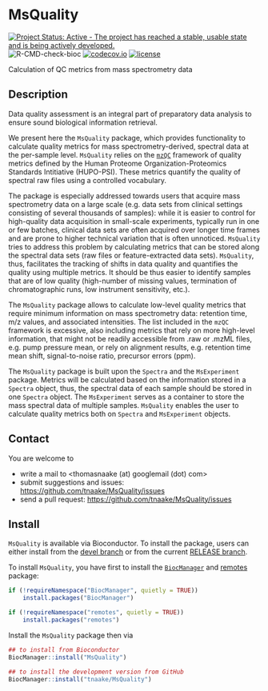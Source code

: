 # MsQuality

[![Project Status: Active - The project has reached a stable, usable state and is being actively developed.](http://www.repostatus.org/badges/latest/active.svg)](http://www.repostatus.org/#active)
![R-CMD-check-bioc](https://github.com/tnaake/MsQuality/workflows/R-CMD-check-bioc/badge.svg)
[![codecov.io](http://codecov.io/github/tnaake/MsQuality/coverage.svg?branch=master)](http://codecov.io/github/tnaake/MsQuality?branch=main)
[![license](http://img.shields.io/badge/license-GPL%20%28%3E=%203%29-brightgreen.svg?style=flat)](http://www.gnu.org/licenses/gpl-3.0.html)

Calculation of QC metrics from mass spectrometry data

## Description
Data quality assessment is an integral part of preparatory data analysis 
to ensure sound biological information retrieval. 

We present here the `MsQuality` package, which provides functionality to calculate
quality metrics for mass spectrometry-derived, spectral data at the per-sample
level. `MsQuality` relies on the [`mzQC`](https://github.com/HUPO-PSI/mzQC) 
framework of quality metrics defined by the Human Proteome 
Organization-Proteomics Standards Intitiative (HUPO-PSI). These metrics 
quantify the quality of spectral raw files using a controlled vocabulary. 

The package is especially addressed towards users that acquire 
mass spectrometry data on a large scale (e.g. data sets from clinical settings 
consisting of several thousands of samples): while it is easier to control 
for high-quality data acquisition in small-scale experiments, typically run
in one or few batches, clinical data sets are often acquired over longer 
time frames and are prone to higher technical variation that is often
unnoticed. `MsQuality` tries to address this problem by calculating metrics that
can be stored along the spectral data sets (raw files or feature-extracted 
data sets). `MsQuality`, thus, facilitates the tracking of shifts in data quality
and quantifies the quality using multiple metrics. It should be thus easier
to identify samples that are of low quality (high-number of missing values,
termination of chromatographic runs, low instrument sensitivity, etc.).

The `MsQuality` package allows to calculate low-level quality metrics that require
minimum information on mass spectrometry data: retention time, m/z values, 
and associated intensities.
The list included in the `mzQC` framework is excessive, also including 
metrics that rely on more high-level information, that might not be readily
accessible from .raw or .mzML files, e.g. pump pressure mean, or rely
on alignment results, e.g. retention time mean shift, signal-to-noise ratio,
precursor errors (ppm). 

The `MsQuality` package is built upon the `Spectra` and the `MsExperiment` package.
Metrics will be calculated based on the information stored in a 
`Spectra` object, thus, the spectral data of each sample should be stored
in one `Spectra` object. The `MsExperiment` serves as a container to 
store the mass spectral data of multiple samples. `MsQuality` enables the user
to calculate quality metrics both on `Spectra` and `MsExperiment` objects. 


## Contact 

You are welcome to 

 * write a mail to <thomasnaake (at) googlemail (dot) com> 
 * submit suggestions and issues: <https://github.com/tnaake/MsQuality/issues>
 * send a pull request: <https://github.com/tnaake/MsQuality/issues> 

## Install

`MsQuality` is available via Bioconductor. To install the package, users can
either install from the 
[devel branch](https://bioconductor.org/packages/devel/bioc/html/MsQuality.html) 
or from the current 
[RELEASE branch](https://bioconductor.org/packages/release/bioc/html/MsQuality.html).

To install `MsQuality`, you have first to install the 
[`BiocManager`](https://www.bioconductor.org/install/) and
[remotes](http://cran.r-project.org/web/packages/cran/index.html) 
package: 

```r
if (!requireNamespace("BiocManager", quietly = TRUE))
    install.packages("BiocManager")

if (!requireNamespace("remotes", quietly = TRUE))
    install.packages("remotes")
```

Install the `MsQuality` package then via

```r
## to install from Bioconductor
BiocManager::install("MsQuality")

## to install the development version from GitHub
BiocManager::install("tnaake/MsQuality")
```


